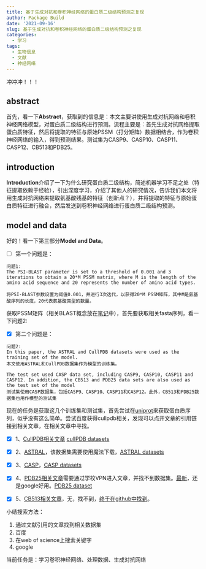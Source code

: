 ```yaml
---
title: 基于生成对抗和卷积神经网络的蛋白质二级结构预测之复现
author: Package Build
date: '2021-09-16'
slug: 基于生成对抗和卷积神经网络的蛋白质二级结构预测之复现
categories:
  - 学习
tags:
  - 生物信息
  - 文献
  - 神经网络
---
```


冲冲冲！！！

## abstract

首先，看一下**Abstract**，获取到的信息是：本文主要讲使用生成对抗网络和卷积神经网络模型，对蛋白质二级结构进行预测。流程主要是：首先生成对抗网络提取蛋白质特征，然后将提取的特征与原始PSSM（打分矩阵）数据相结合，作为卷积神经网络的输入，得到预测结果。测试集为CASP9、CASP10、CASP11、CASP12、CB513和PDB25。

## introduction

**Introduction**介绍了一下为什么研究蛋白质二级结构，简述机器学习不足之处（特征提取依赖于经验），引出深度学习，介绍了其他人的研究情况，告诉我们本文将用生成对抗网络来提取氨基酸残基的特征（创新点？），并将提取的特征与原始蛋白质特征进行融合，然后发送到卷积神经网络进行蛋白质二级结构预测。

## model and data

好的！看一下第三部分**Model and Data**。

-   [ ] 第一个问题是：

```
问题1:
The PSI-BLAST parameter is set to a threshold of 0.001 and 3 iterations to obtain a 20*M PSSM matrix, where M is the length of the amino acid sequence and 20 represents the number of amino acid types.

将PSI-BLAST参数设置为阈值0.001，并进行3次迭代，以获得20*M PSSM矩阵，其中M是氨基酸序列的长度，20代表氨基酸类型的数量。
```

获取PSSM矩阵（相关BLAST概念放在[笔记](/note/2021/09/16/基于生成对抗和卷积神经网络的蛋白质二级结构预测之笔记/)中），首先要获取相关fasta序列，看一下问题2:

-   [x] 第二个问题是：

```
问题2:
In this paper, the ASTRAL and CullPDB datasets were used as the training set of the model. 
本文使用ASTRAL和CullPDB数据集作为模型的训练集。

The test set used CASP data set, including CASP9, CASP10, CASP11 and CASP12. In addition, the CB513 and PDB25 data sets are also used as the test set of the model
测试集使用CASP数据集，包括CASP9、CASP10、CASP11和CASP12。此外，CB513和PDB25数据集也用作模型的测试集
```

现在的任务是获取这几个训练集和测试集，首先尝试在[uniprot](https://www.uniprot.org)来获取蛋白质序列，似乎没有这么简单。尝试百度获得cullpdb相关，发现可以点开文章的引用链接到相关文章，在相关文章中寻找。

-   [x] 1、[CullPDB相关文章](https://blog.csdn.net/qq_34218255/article/details/83114285) [cullPDB datasets](https://www.princeton.edu/~jzthree/datasets/ICML2014/)

-   [x] 2、[ASTRAL](http://scop.berkeley.edu/astral/ver=2.07)，该数据集需要使用魔法下载，[ASTRAL datasets](http://scop.berkeley.edu/astral/ver=2.07)

-   [x] 3、[CASP](https://predictioncenter.org/download_area)，[CASP datasets](https://predictioncenter.org/download_area/)

-   [x] 4、[PDB25相关文章](https://onlinelibrary.wiley.com/doi/epdf/10.1002/pro.5560030317)需要通过学校VPN进入文章，并找不到数据集。[最新](http://biomine.cs.vcu.edu/datasets/SCPRED/SCPRED.html)，还是google好用。[PDB25 dataset](http://biomine.cs.vcu.edu/datasets/SCPRED/25PDB.csv)

-   [x] 5、[CB513相关文章](https://onlinelibrary.wiley.com/doi/10.1002/(SICI)1097-0134(19990301)34:4%3C508::AID-PROT10%3E3.0.CO;2-4)，无，找不到，[终于在github中找到](https://github.com/songlab-cal/tape/blob/master/README.md#lmdb-data)。

小结搜索方法：

1.  通过文献引用的文章找到相关数据集
2.  百度
3.  在web of science上搜索关键字
4.  google

当前任务是：学习卷积神经网络、处理数据、生成对抗网络
